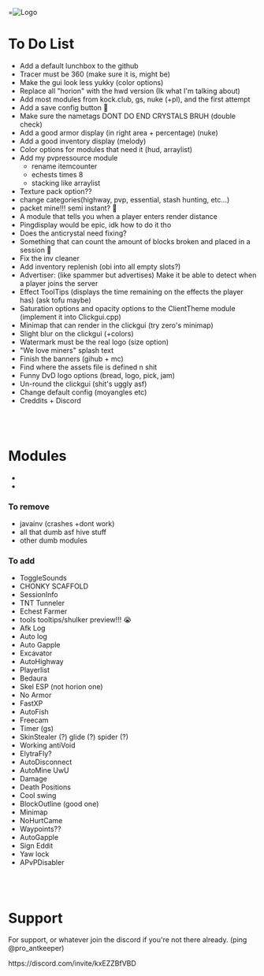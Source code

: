 =![Logo](https://cdn.discordapp.com/attachments/992610405719494768/1169306252145340476/HWD_Logo_Option_2.png?ex=659585cf&is=658310cf&hm=35ece143b62ee71d6500c5429412e8e4e0e0a7365df0c645219be14c485c2f15&)

# To Do List
- Add a default lunchbox to the github
- Tracer must be 360 (make sure it is, might be)
- Make the gui look less yukky (color options) 
- Replace all "horion" with the hwd version (Ik what I'm talking about)
- Add most modules from kock.club, gs, nuke (+pl), and the first attempt
- Add a save config button 🧠
- Make sure the nametags DONT DO END CRYSTALS BRUH (double check)
- Add a good armor display (in right area + percentage) (nuke)
- Add a good inventory display (melody)
- Color options for modules that need it (hud, arraylist)
- Add my pvpressource module
  - rename itemcounter
  - echests times 8
  - stacking like arraylist
- Texture pack option?? 
- change categories(highway, pvp, essential, stash hunting, etc...)
- packet mine!!! semi instant? 🥺
- A module that tells you when a player enters render distance
- Pingdisplay would be epic, idk how to do it tho
- Does the anticrystal need fixing?
- Something that can count the amount of blocks broken and placed in a session 🤑
- Fix the inv cleaner 
- Add inventory replenish (obi into all empty slots?)
- Advertiser: (like spammer but advertises) Make it be able to detect when a player joins the server
- Effect ToolTips (displays the time remaining on the effects the player has) (ask tofu maybe)
- Saturation options and opacity options to the ClientTheme module (implement it into Clickgui.cpp)
- Minimap that can render in the clickgui (try zero's minimap)
- Slight blur on the clickgui (+colors)
- Watermark must be the real logo (size option)
- "We love miners" splash text
- Finish the banners (gihub + mc)
- Find where the assets file is defined n shit
- Funny DvD logo options (bread, logo, pick, jam)
- Un-round the clickgui (shit's uggly asf)
- Change default config (moyangles etc)
- Creddits + Discord
<br>
<br>

# Modules
-
-
  
### To remove
- javainv (crashes +dont work)
- all that dumb asf hive stuff
- other dumb modules
  
### To add
- ToggleSounds
- CHONKY SCAFFOLD
- SessionInfo
- TNT Tunneler
- Echest Farmer
- tools tooltips/shulker preview!!! 😭
- Afk Log
- Auto log
- Auto Gapple
- Excavator
- AutoHighway
- Playerlist
- Bedaura
- Skel ESP (not horion one)
- No Armor
- FastXP
- AutoFish
- Freecam
- Timer (gs)
- SkinStealer (?) glide (?) spider (?)
- Working antiVoid
- ElytraFly?
- AutoDisconnect
- AutoMine UwU
- Damage
- Death Positions
- Cool swing
- BlockOutline (good one)
- Minimap
- NoHurtCame
- Waypoints??
- AutoGapple
- Sign Eddit
- Yaw lock
- APvPDisabler

<br>
<br>   

# Support
For support, or whatever join the discord if you're not there already. (ping @pro_antkeeper)
<p></p>https://discord.com/invite/kxEZZBfVBD
